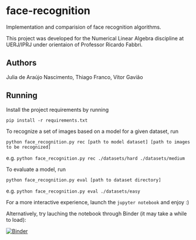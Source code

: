 # face-recognition
Implementation and comparision of face recognition algorithms.

This project was developed for the Numerical Linear Algebra discipline at UERJ/IPRJ under orientaion of Professor Ricardo Fabbri.

## Authors
Julia de Araújo Nascimento, Thiago Franco, Vítor Gavião

## Running
Install the project requirements by running 

`pip install -r requirements.txt`

To recognize a set of images based on a model for a given dataset, run

`python face_recognition.py rec [path to model dataset] [path to images to be recognized]`

e.g. `python face_recognition.py rec ./datasets/hard ./datasets/medium`

To evaluate a model, run
                                           
`python face_recognition.py eval [path to dataset directory]`

e.g. `python face_recognition.py eval ./datasets/easy`

For a more interactive experience, launch the `jupyter notebook` and enjoy :) 

Alternatively, try lauching the notebook through Binder (it may take a while to load):

[![Binder](https://mybinder.org/badge_logo.svg)](https://mybinder.org/v2/gh/thiago-franco/face-recognition/master)
